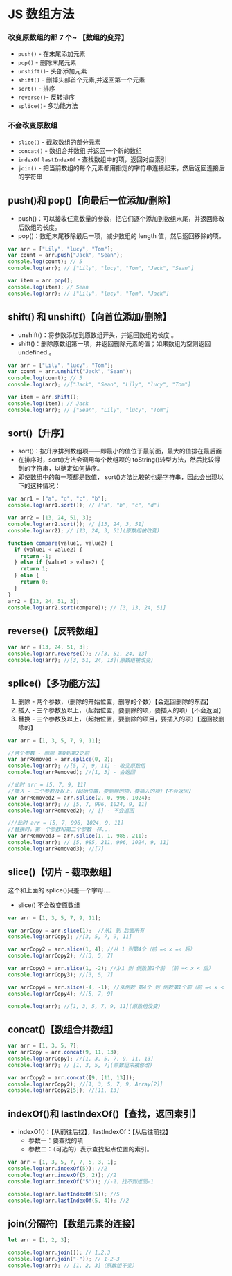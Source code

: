 #  JS 数组方法

###  改变原数组的那 7 个~ 【数组的变异】

- `push()` - 在末尾添加元素
- `pop()` - 删除末尾元素
- `unshift()`- 头部添加元素
- `shift()` - 删掉头部首个元素,并返回第一个元素
- `sort()` - 排序
- `reverse()`- 反转排序
- `splice()`- 多功能方法

###  不会改变原数组

- `slice()` - 截取数组的部分元素
- `concat()` - 数组合并数组 并返回一个新的数组
- `indexOf` `lastIndexOf` - 查找数组中的项，返回对应索引
- `join()` - 把当前数组的每个元素都用指定的字符串连接起来，然后返回连接后的字符串

##  push()和 pop()【向最后一位添加/删除】

- push()：可以接收任意数量的参数，把它们逐个添加到数组末尾，并返回修改后数组的长度。
- pop()：数组末尾移除最后一项，减少数组的 length 值，然后返回移除的项。

```js
var arr = ["Lily", "lucy", "Tom"];
var count = arr.push("Jack", "Sean");
console.log(count); // 5
console.log(arr); // ["Lily", "lucy", "Tom", "Jack", "Sean"]

var item = arr.pop();
console.log(item); // Sean
console.log(arr); // ["Lily", "lucy", "Tom", "Jack"]
```

##  shift() 和 unshift()【向首位添加/删除】
- unshift()：将参数添加到原数组开头，并返回数组的长度 。
- shift()：删除原数组第一项，并返回删除元素的值；如果数组为空则返回 undefined 。


```js
var arr = ["Lily", "lucy", "Tom"];
var count = arr.unshift("Jack", "Sean");
console.log(count); // 5
console.log(arr); //["Jack", "Sean", "Lily", "lucy", "Tom"]

var item = arr.shift();
console.log(item); // Jack
console.log(arr); // ["Sean", "Lily", "lucy", "Tom"]
```

##  sort()【升序】

- sort()：按升序排列数组项——即最小的值位于最前面，最大的值排在最后面  
- 在排序时，sort()方法会调用每个数组项的 toString()转型方法，然后比较得到的字符串，以确定如何排序。  
- 即使数组中的每一项都是数值， sort()方法比较的也是字符串，因此会出现以下的这种情况：

```js
var arr1 = ["a", "d", "c", "b"];
console.log(arr1.sort()); // ["a", "b", "c", "d"]

var arr2 = [13, 24, 51, 3];
console.log(arr2.sort()); // [13, 24, 3, 51]
console.log(arr2); // [13, 24, 3, 51](原数组被改变)
```

```js
function compare(value1, value2) {
  if (value1 < value2) {
    return -1;
  } else if (value1 > value2) {
    return 1;
  } else {
    return 0;
  }
}
arr2 = [13, 24, 51, 3];
console.log(arr2.sort(compare)); // [3, 13, 24, 51]
```

##  reverse()【反转数组】

```js
var arr = [13, 24, 51, 3];
console.log(arr.reverse()); //[3, 51, 24, 13]
console.log(arr); //[3, 51, 24, 13](原数组被改变)
```

##  splice()【多功能方法】

1. 删除 - 两个参数，（删除的开始位置，删除的个数）【会返回删除的东西】
2. 插入 - 三个参数及以上，（起始位置，要删除的项，要插入的项）【不会返回】
3. 替换 - 三个参数及以上，（起始位置，要删除的项目，要插入的项）【返回被删除的】

```js
var arr = [1, 3, 5, 7, 9, 11];

//两个参数 - 删除 第0到第2之前
var arrRemoved = arr.splice(0, 2);
console.log(arr); //[5, 7, 9, 11] - 改变原数组
console.log(arrRemoved); //[1, 3] - 会返回

//此时 arr = [5, 7, 9, 11]
//插入 - 三个参数及以上，（起始位置，要删除的项，要插入的项）【不会返回】
var arrRemoved2 = arr.splice(2, 0, 996, 1024);
console.log(arr); // [5, 7, 996, 1024, 9, 11]
console.log(arrRemoved2); // [] - 不会返回

///此时 arr = [5, 7, 996, 1024, 9, 11]
//替换时，第一个参数和第二个参数一样...
var arrRemoved3 = arr.splice(1, 1, 985, 211);
console.log(arr); // [5, 985, 211, 996, 1024, 9, 11]
console.log(arrRemoved3); //[7]
```

##  slice()【切片 - 截取数组】

这个和上面的 splice()只差一个字母....  
- slice()  不会改变原数组

```js
var arr = [1, 3, 5, 7, 9, 11];

var arrCopy = arr.slice(1);  //从1 到 后面所有
console.log(arrCopy); //[3, 5, 7, 9, 11]

var arrCopy2 = arr.slice(1, 4); //从 1 到第4个（前 =< x =< 后）
console.log(arrCopy2); //[3, 5, 7]

var arrCopy3 = arr.slice(1, -2); //从1 到 倒数第2个前 （前 =< x < 后）
console.log(arrCopy3); //[3, 5, 7]

var arrCopy4 = arr.slice(-4, -1); //从倒数 第4个 到 倒数第1个前（前 =< x < 后）
console.log(arrCopy4); //[5, 7, 9]

console.log(arr); //[1, 3, 5, 7, 9, 11](原数组没变)
```

##  concat()【数组合并数组】

```js
var arr = [1, 3, 5, 7];
var arrCopy = arr.concat(9, 11, 13);
console.log(arrCopy); //[1, 3, 5, 7, 9, 11, 13]
console.log(arr); // [1, 3, 5, 7](原数组未被修改)

var arrCopy2 = arr.concat([9, [11, 13]]);
console.log(arrCopy2); //[1, 3, 5, 7, 9, Array[2]]
console.log(arrCopy2[5]); //[11, 13]
```

##  indexOf()和 lastIndexOf()【查找，返回索引】

- indexOf()：【从前往后找】，lastIndexOf：【从后往前找】
  - 参数一：要查找的项
  - 参数二：（可选的）表示查找起点位置的索引。

```js
var arr = [1, 3, 5, 7, 7, 5, 3, 1];
console.log(arr.indexOf(5)); //2
console.log(arr.indexOf(5, 2)); //2
console.log(arr.indexOf("5")); //-1，找不到返回-1

console.log(arr.lastIndexOf(5)); //5
console.log(arr.lastIndexOf(5, 4)); //2
```

##  join(分隔符)【数组元素的连接】

```js
let arr = [1, 2, 3];

console.log(arr.join()); // 1,2,3
console.log(arr.join("-")); // 1-2-3
console.log(arr); // [1, 2, 3]（原数组不变）
```
